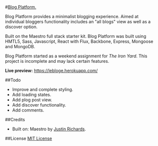 #[Blog Platform.](https://lebloge.herokuapp.com/#login)

Blog Platform provides a minimalist blogging experience. Aimed at individual bloggers functionality includes an "all blogs" view as well as a discover option.

Built on the Maestro full stack starter kit. Blog Platform was built using HMTL5, Sass, Javascript, React with Flux, Backbone, Express, Mongoose and MongoDB.

Blog Platform started as a weekend assignment for *The Iron Yard*. This project is incomplete and may lack certain features.

**Live preview:** https://lebloge.herokuapp.com/

##Todo

* Improve and complete styling.
* Add loading states.
* Add plog post view.
* Add discover functionality.
* Add comments.

##Credits

* Built on: Maestro by [Justin Richards](https://github.com/magentanova/maestro).

##License
[MIT License](https://opensource.org/licenses/MIT)